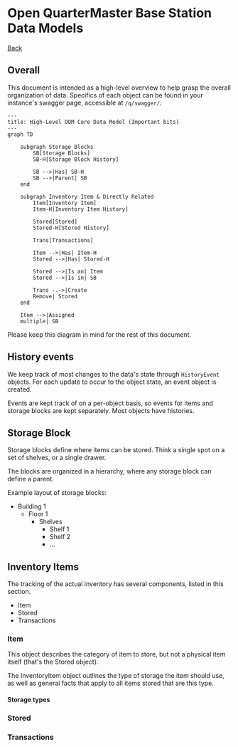 # Open QuarterMaster Base Station Data Models

[Back](README.md)

## Overall

This document is intended as a high-level overview to help grasp the overall organization of data. Specifics of each object can be found in your instance's swagger page, accessible at `/q/swagger/`.

```mermaid
---
title: High-Level OQM Core Data Model (Important bits)
---
graph TD

    subgraph Storage Blocks
        SB[Storage Blocks]
        SB-H[Storage Block History]

        SB -->|Has| SB-H
        SB -->|Parent| SB
    end
    
    subgraph Inventory Item & Directly Related
        Item[Inventory Item]
        Item-H[Inventory Item History]
        
        Stored[Stored]
        Stored-H[Stored History]
        
        Trans[Transactions]
        
        Item -->|Has| Item-H
        Stored -->|Has| Stored-H
        
        Stored -->|Is an| Item
        Stored -->|Is in| SB
        
        Trans -.->|Create
        Remove| Stored
    end
    
    Item -->|Assigned
    multiple| SB
```

Please keep this diagram in mind for the rest of this document.



## History events

We keep track of most changes to the data's state through `HistoryEvent` objects. For each update to occur to the object state, an event object is created.

Events are kept track of on a per-object basis, so events for items and storage blocks are kept separately. Most objects have histories.

## Storage Block

Storage blocks define where items can be stored. Think a single spot on a set of shelves, or a single drawer.

The blocks are organized in a hierarchy, where any storage block can define a parent.

Example layout of storage blocks:

 - Building 1
   - Floor 1
     - Shelves
       - Shelf 1
       - Shelf 2
       - ...

## Inventory Items

The tracking of the actual inventory has several components, listed in this section.

 - Item
 - Stored
 - Transactions

### Item

This object describes the category of item to store, but not a physical item itself (that's the Stored object).

The InventoryItem object outlines the type of storage the item should use, as well as general facts that apply to all items stored that are this type.

#### Storage types

### Stored

### Transactions


